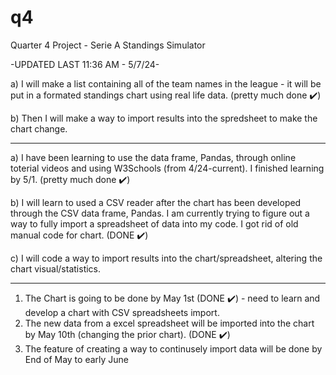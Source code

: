 # q4
Quarter 4 Project - Serie A Standings Simulator

-UPDATED LAST 11:36 AM - 5/7/24-


a) I will make a list containing all of the team names in the league - it will be put in a formated standings chart using real life data. (pretty much done ✔️)

b) Then I will make a way to import results into the spredsheet to make the chart change.

---

a) I have been learning to use the data frame, Pandas, through online toterial videos and using W3Schools (from 4/24-current). I finished learning by 5/1. (pretty much done ✔️) 

b) I will learn to used a CSV reader after the chart has been developed through the CSV data frame, Pandas. I am currently trying to figure out a way to fully import a spreadsheet of data into my code. I got rid of old manual code for chart. (DONE ✔️)

c) I will code a way to import results into the chart/spreadsheet, altering the chart visual/statistics.

---

1. The Chart is going to be done by May 1st (DONE ✔️) - need to learn and develop a chart with CSV spreadsheets import. 
2. The new data from a excel spreadsheet will be imported into the chart by May 10th (changing the prior chart). (DONE ✔️)
3. The feature of creating a way to continusely import data will be done by End of May to early June



